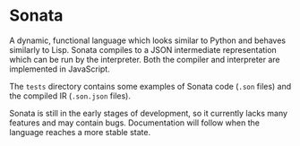 Sonata 
======

A dynamic, functional language which looks similar to Python and behaves similarly to Lisp. Sonata compiles to a JSON intermediate representation which can be run by the interpreter. Both the compiler and interpreter are implemented in JavaScript.

The `tests` directory contains some examples of Sonata code (`.son` files) and the compiled IR (`.son.json` files).

Sonata is still in the early stages of development, so it currently lacks many features and may contain bugs. Documentation will follow when the language reaches a more stable state.
